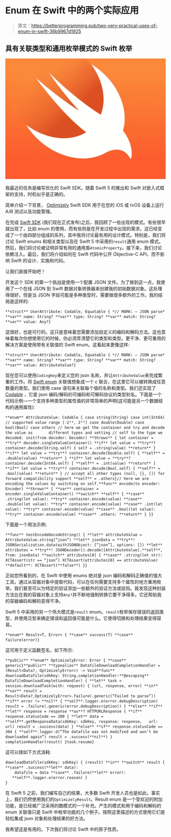# Enum 在 Swift 中的两个实际应用

> 原文：<https://betterprogramming.pub/two-very-practical-uses-of-enum-in-swift-36b9967d1925>

## 具有关联类型和通用枚举模式的 Swift 枚举

![](img/8f523f57595418ec7a066a8b13ad0dbf.png)

我最近的任务是编写优化的 Swift SDK。随着 Swift 5 的推出和 Swift 对嵌入式框架的支持，时机似乎是正确的。

简单介绍一下背景， [Optimizely](https://www.optimizely.com/) Swift SDK 用于在您的 iOS 或 tvOS 设备上运行 A/B 测试以及功能管理。

在完成 [Swift SDK](https://cocoapods.org/pods/OptimizelySwiftSDK) (我们现在正式发布)之后，我回顾了一些出现的模式。有些很早就出现了，比如 enum 的使用，而有些则是在开发过程中出现的需求。这已经变成了一个由四部分组成的系列，其中我将讨论最有用的设计模式。特别是，我们将讨论 Swift enums 和相关类型以及在 Swift 5 中采用的`result`通用 enum 模式。然后，我们将讨论被证明非常有用的通用类`AtomicProperty`。接下来，我们讨论依赖注入。最后，我们将介绍如何在 Swift 代码中公开 Objective-C API，而不影响 Swift 的设计、实施和代码。

让我们直接开始吧！

开发这个 SDK 的第一个挑战是使用一个配置 JSON 文件。为了做到这一点，我使用了一个在线 JSON 到 Swift 数据对象转换器来创建我的初始数据对象。这处理得很好，但是当 JSON 字段可能是多种类型时，需要做很多额外的工作。我的结局是这样的:

```
**struct** UserAttribute: Codable, Equatable { *// MARK: — JSON parse* **var** name: String? **var** type: String? **var** match: String? **var** value: Any?}
```

这很好，也是可行的。这只是意味着您需要添加自定义的编码和解码方法。这也意味着每次你想使用它的时候，你必须弄清楚它的类型和类型。更干净、更可重用的解决方案是使用带有关联值的 Swift enum。这看起来更像这样:

```
**struct** UserAttribute: Codable, Equatable { *// MARK: — JSON parse* **var** name: String? **var** type: String? **var** match: String? **var** value: AttributeValue?}
```

现在您可以使用`CodingKey`来定义您的 json 名称，并让`AttributeValue`来完成繁重的工作。将 [Swift enum](https://docs.swift.org/swift-book/LanguageGuide/Enumerations.html) 关联值想象成一个 c 联合，在这里它可以被转换成任意数量的类型。我们使用 case 语句来关联每个值的名称和类型。我们还实现了 [Codable](https://developer.apple.com/documentation/swift/codable) ，它是 json 编码/解码的可编码和可解码协议的类型别名。下面是一个代码示例—一个支持多种类型的属性值的非常简单的声明(这可能是另一个数据结构的通用属性):

```
**enum** AttributeValue: Codable { case string(String) case int(Int64) // supported value range [-2⁵³, 2⁵³] case double(Double) case bool(Bool) case others // here we get the container and try and decode the value as       different types and setting // self to the type we decoded. init(from decoder: Decoder) **throws** { let container = **try** decoder.singleValueContainer() **if** let value = **try**? container.decode(String.self) { self = .string(value) **return** } **if** let value = **try**? container.decode(Double.self) { **self** = .double(value) **return** } **if** let value = **try**? container.decode(Int64.self) { **self** = .int(value) **return** } **if** let value = **try**? container.decode(Bool.self) { **self** = .bool(value) **return** } // accept all other types (null, {}, []) for forward compatibility support **self** = .others}// here we are encoding the values by switching on self.**func** encode(to encoder: Encoder) **throws** { **var** container = encoder.singleValueContainer() **switch** **self** { **case** .string(let value): **try** container.encode(value) **case** .double(let value): **try** container.encode(value) **case** .int(let value): **try** container.encode(value) **case** .bool(let value): **try** container.encode(value) **case** .others: **return** } }}
```

下面是一个用法示例:

```
**func** testEncodeDecodeString() { **let** attributeValue = AttributeValue.string(“json”) **let** jsonData = **try**! JSONSerialization.data(withJSONObject: [“json”], options: []) **let** attributes = **try**! JSONDecoder().decode([AttributeValue].**self**, from: jsonData) **switch** attributes[0] { **case** .string(let str): XCTAssert(str == “json”) XCTAssert(attributes[0] == attributeValue) **default**: XCTAssert(**false**) }}
```

正如您所看到的，在 Swift 中使用 enums 绝对是 json 编码和解码正确值的强大工具。通过从容器对象中提取代码，可以在任何需要支持多个属性的地方重用枚举。我们甚至可以为特定的验证添加一些额外的验证方法或挂钩。我发现这种封装方法比在我的容器对象上支持`Any?`并不断地强制转换它要干净得多。它还帮助我的容器编码和解码变得干净。

Swift 5 中采用的另一个伟大模式是`result` enum。`result`枚举保存错误的返回类型，并使用泛型来确定错误和返回值可能是什么。它使得切换和处理结果变得容易。

```
**enum** Result<T, Error> { **case** success(T) **case** failure(error)}
```

这可用于定义函数签名，如下所示:

```
**public** **enum** OptimizelyError: Error { **case** generic}**public** **typealias** DatafileDownloadCompletionHandler = (Result<Data?, OptimizelyError>) -> Void**func** downloadDatafile(sdkKey: String,completionHandler:**@escaping** DatafileDownloadCompletionHandler) { **let** task = session.downloadTask(with: request) { (url, response, error) **in** **var** result = Result<Data?,OptimizelyError>.failure(.generic(“Failed to parse”)) **if** error != **nil** { **self**.logger.e(error.debugDescription) result = .failure(.generic(error.debugDescription)) } **else** **if** **let** response = response **as**? HTTPURLResponse { **if** response.statusCode == 200 { **let** data = **self**.getResponseData(sdkKey: sdkKey, response: response,   url: url) result = .success(data) } **else** **if** response.statusCode == 304 { **self**.logger.d(“The datafile was not modified and won’t be downloaded again”) result = .success(**nil**) } completionHandler(result) }task.resume}
```

这可以按如下方式消耗:

```
downloadDatafile(sdkKey: sdkKey) { (result) **in** **switch** result { **case** .success(**let** data):
    datafile = data **case** .failure(**let** error):
   **self**.logger.e(error.reason) }
}
```

在 Swift 5 之前，我们编写自己的结果，大多数 Swift 开发人员也是如此。事实上，我们仍然使用我们的`OptimizelyResult`。Result enum 是一个受欢迎的附加功能，是已经被广泛采用的酷模式的一个补充。产生的模式和用于编码和解码的 enum 关联值只是 Swift 中枚举功能的几个例子。按照这里描述的方式使用它们是轻松集成 json 对象和处理结果的好方法。

我希望这是有用的。下次我们将讨论 Swift 中的原子性质。